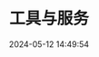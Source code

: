 ---
title: 工具与服务
type: "link"
aside: false
date: 2024-05-12 14:49:54
flink_file: "tlink"
top_img: false
---